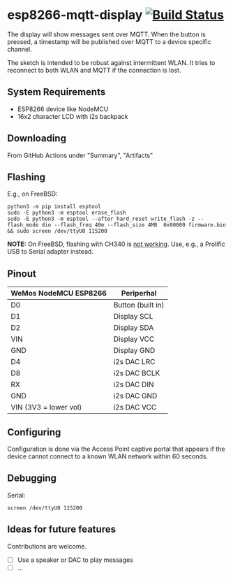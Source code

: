 # esp8266-mqtt-display [![Build Status](https://github.com/probonopd/esp8266-mqtt-display/actions/workflows/compile.yml/badge.svg)](https://github.com/probonopd/esp8266-mqtt-display/actions/workflows/compile.yml)

The display will show messages sent over MQTT. When the button is pressed, a timestamp will be published over MQTT to a device specific channel.

The sketch is intended to be robust against intermittent WLAN. It tries to reconnect to both WLAN and MQTT if the connection is lost.

## System Requirements

* ESP8266 device like NodeMCU
* 16x2 character LCD with i2s backpack

## Downloading

From GitHub Actions under "Summary", "Artifacts"

## Flashing

E.g., on FreeBSD:

```
python3 -m pip install esptool
sudo -E python3 -m esptool erase_flash
sudo -E python3 -m esptool --after hard_reset write_flash -z --flash_mode dio --flash_freq 40m --flash_size 4MB  0x00000 firmware.bin && sudo screen /dev/ttyU0 115200
```

__NOTE:__ On FreeBSD, flashing with CH340 is [not working](https://github.com/espressif/esptool/issues/272). Use, e.g., a Prolific USB to Serial adapter instead.

## Pinout

| WeMos NodeMCU ESP8266 | Periperhal            |
|-----------------------|-----------------------|
| D0                    | Button (built in)     |
| D1                    | Display SCL           |
| D2                    | Display SDA           |
| VIN                   | Display VCC           |
| GND                   | Display GND           |
| D4                    | i2s DAC LRC           |
| D8                    | i2s DAC BCLK          |
| RX                    | i2s DAC DIN           |
| GND                   | i2s DAC GND           |
| VIN (3V3 = lower vol) | i2s DAC VCC           |

## Configuring

Configuration is done via the Access Point captive portal that appears if the device cannot connect to a known WLAN network within 60 seconds.

## Debugging

Serial:

```
screen /dev/ttyU0 115200
```

## Ideas for future features

Contributions are welcome.

- [ ] Use a speaker or DAC to play messages
- [ ] ...
